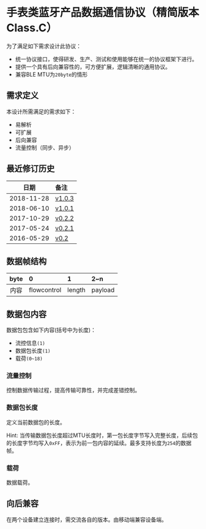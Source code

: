 # 手表类蓝牙产品数据通信协议（精简版本Class.C）

为了满足如下需求设计此协议：

- 统一协议接口，使得研发、生产、测试和使用能够在统一的协议框架下进行。
- 提供一个具有后向兼容性的，可方便扩展，逻辑清晰的通用协议。
- 兼容BLE MTU为`20byte`的情形

## 需求定义

本设计所需满足的需求如下：

 - 易解析
 - 可扩展
 - 后向兼容
 - 流量控制（同步、异步）

## 最近修订历史
|    日期    | 备注                         |
| :--------: | :--------------------------- |
| 2018-11-28 | [v1.0.3](#!dev/changelog.md) |
| 2018-06-10 | [v1.0.1](#!dev/changelog.md) |
| 2017-10-29 | [v0.2.2](#!dev/changelog.md) |
| 2017-05-24 | [v0.2.1](#!dev/changelog.md) |
| 2016-05-29 | [v0.2](#!dev/changelog.md)   |


## 数据帧结构

| byte | 0           | 1      | 2~n     |
| :--: | :---------- | :----- | :------ |
| 内容 | flowcontrol | length | payload |

## 数据包内容

数据包包含如下内容(括号中为长度)：

- 流控信息`(1)`
- 数据包长度`(1)`
- 载荷`(0~18)`

### 流量控制
控制数据传输过程，提高传输可靠性，并完成差错控制。

### 数据包长度
定义当前数据包的长度。  

Hint: 当传输数据包长度超过MTU长度时，第一包长度字节写入完整长度，后续包的长度字节均写入`0xFF`，表示为前一包内容的延续。最多支持长度为`254`的数据帧。

### 载荷
数据载荷。

## 向后兼容
在两个设备建立连接时，需交流各自的版本。由移动端兼容设备端。
